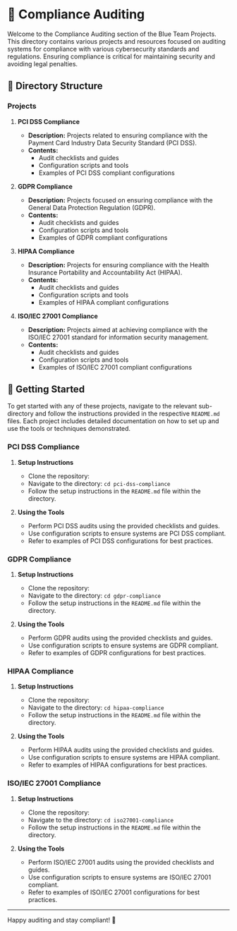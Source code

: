 # 📜 Compliance Auditing

Welcome to the Compliance Auditing section of the Blue Team Projects. This directory contains various projects and resources focused on auditing systems for compliance with various cybersecurity standards and regulations. Ensuring compliance is critical for maintaining security and avoiding legal penalties.

## 📁 Directory Structure

### Projects

1. **PCI DSS Compliance**
   - **Description:** Projects related to ensuring compliance with the Payment Card Industry Data Security Standard (PCI DSS).
   - **Contents:**
     - Audit checklists and guides
     - Configuration scripts and tools
     - Examples of PCI DSS compliant configurations

2. **GDPR Compliance**
   - **Description:** Projects focused on ensuring compliance with the General Data Protection Regulation (GDPR).
   - **Contents:**
     - Audit checklists and guides
     - Configuration scripts and tools
     - Examples of GDPR compliant configurations

3. **HIPAA Compliance**
   - **Description:** Projects for ensuring compliance with the Health Insurance Portability and Accountability Act (HIPAA).
   - **Contents:**
     - Audit checklists and guides
     - Configuration scripts and tools
     - Examples of HIPAA compliant configurations

4. **ISO/IEC 27001 Compliance**
   - **Description:** Projects aimed at achieving compliance with the ISO/IEC 27001 standard for information security management.
   - **Contents:**
     - Audit checklists and guides
     - Configuration scripts and tools
     - Examples of ISO/IEC 27001 compliant configurations

## 🚀 Getting Started

To get started with any of these projects, navigate to the relevant sub-directory and follow the instructions provided in the respective `README.md` files. Each project includes detailed documentation on how to set up and use the tools or techniques demonstrated.

### PCI DSS Compliance

1. **Setup Instructions**
   - Clone the repository: 
   - Navigate to the directory: `cd pci-dss-compliance`
   - Follow the setup instructions in the `README.md` file within the directory.

2. **Using the Tools**
   - Perform PCI DSS audits using the provided checklists and guides.
   - Use configuration scripts to ensure systems are PCI DSS compliant.
   - Refer to examples of PCI DSS configurations for best practices.

### GDPR Compliance

1. **Setup Instructions**
   - Clone the repository: 
   - Navigate to the directory: `cd gdpr-compliance`
   - Follow the setup instructions in the `README.md` file within the directory.

2. **Using the Tools**
   - Perform GDPR audits using the provided checklists and guides.
   - Use configuration scripts to ensure systems are GDPR compliant.
   - Refer to examples of GDPR configurations for best practices.

### HIPAA Compliance

1. **Setup Instructions**
   - Clone the repository: 
   - Navigate to the directory: `cd hipaa-compliance`
   - Follow the setup instructions in the `README.md` file within the directory.

2. **Using the Tools**
   - Perform HIPAA audits using the provided checklists and guides.
   - Use configuration scripts to ensure systems are HIPAA compliant.
   - Refer to examples of HIPAA configurations for best practices.

### ISO/IEC 27001 Compliance

1. **Setup Instructions**
   - Clone the repository: 
   - Navigate to the directory: `cd iso27001-compliance`
   - Follow the setup instructions in the `README.md` file within the directory.

2. **Using the Tools**
   - Perform ISO/IEC 27001 audits using the provided checklists and guides.
   - Use configuration scripts to ensure systems are ISO/IEC 27001 compliant.
   - Refer to examples of ISO/IEC 27001 configurations for best practices.

---

Happy auditing and stay compliant! 📜
